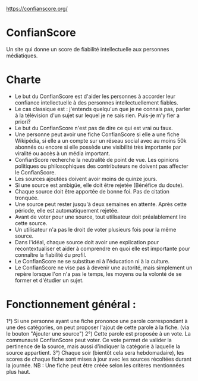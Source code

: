 https://confianscore.org/
# ConfianScore 
Un site qui donne un score de fiabilité intellectuelle aux personnes médiatiques.

# Charte
- Le but du ConfianScore est d'aider les personnes à accorder leur confiance intellectuelle à des personnes intellectuellement fiables.
- Le cas classique est : j'entends quelqu'un que je ne connais pas, parler à la télévision d'un sujet sur lequel je ne sais rien. Puis-je m'y fier a priori?
- Le but du ConfianScore n'est pas de dire ce qui est vrai ou faux.
- Une personne peut avoir une fiche ConfianScore si elle a une fiche Wikipédia, si elle a un compte sur un réseau social avec au moins 50k abonnés ou encore si elle possède une visibilité très importante par viralité ou accès à un média important.
- ConfianScore recherche la neutralité de point de vue. Les opinions politiques ou philosophiques des contributeurs ne doivent pas affecter le ConfianScore.
- Les sources ajoutées doivent avoir moins de quinze jours.
- Si une source est ambigüe, elle doit être rejetée (Bénéfice du doute).
- Chaque source doit être apportée de bonne foi. Pas de citation tronquée.
- Une source peut rester jusqu'à deux semaines en attente. Après cette période, elle est automatiquement rejetée.
- Avant de voter pour une source, tout utilisateur doit préalablement lire cette source.
- Un utilisateur n'a pas le droit de voter plusieurs fois pour la même source.
- Dans l'idéal, chaque source doit avoir une explication pour recontextualiser et aider à comprendre en quoi elle est importante pour connaître la fiabilité du profil.
- Le ConfianScore ne se substitue ni à l'éducation ni à la culture.
- Le ConfianScore ne vise pas à devenir une autorité, mais simplement un repère lorsque l'on n'a pas le temps, les moyens ou la volonté de se former et d'étudier un sujet.


# Fonctionnement général :
1°) Si une personne ayant une fiche prononce une parole correspondant à une des catégories, on peut proposer l'ajout de cette parole à la fiche. (via le bouton "Ajouter une source")
2°) Cette parole est proposée à un vote. La communauté ConfianScore peut voter. Ce vote permet de valider la pertinence de la source, mais aussi d'indiquer la catégorie à laquelle la source appartient.
3°) Chaque soir (bientôt cela sera hebdomadaire), les scores de chaque fiche sont mises à jour avec les sources récoltées durant la journée.
NB : Une fiche peut être créée selon les critères mentionnées plus haut. 
